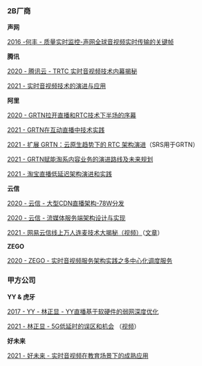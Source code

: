 ### 2B厂商

**声网**

[2016 -何丰 - 质量实时监控-声网全球音视频实时传输的关键帧](https://doc.huodongjia.com/detail-3366.html)

**腾讯**

[2020 - 腾讯云 - TRTC 实时音视频技术内幕揭秘](https://blog.csdn.net/karamos/article/details/109494462)

[2021 -  实时音视频技术的演进与应用](https://www.livevideostack.cn/news/the-evolution-and-application-of-real-time-audio-and-video-technology/)

**阿里**

[2020 - GRTN拉开直播和RTC技术下半场的序幕](https://blog.csdn.net/alitech2017/article/details/109743378)

[2021 - GRTN在互动直播中技术实践](https://developer.aliyun.com/article/784655)

[2021 - 扩展 GRTN：云原生趋势下的 RTC 架构演进](https://segmentfault.com/a/1190000039893553)（SRS用于GRTN）

[2021 - GRTN赋能淘系内容业务的演进路线及未来规划](https://new.qq.com/omn/20210611/20210611A01FUA00.html)

[2021 - 淘宝直播低延迟架构演进和实践](https://www.cnblogs.com/qiniu/p/15117859.html)

**云信**

[2020 - 云信 - 大型CDN直播架构-78W分发](https://www.cnblogs.com/wangyiyunxin/p/13612120.html)

[2020 - 云信 - 流媒体服务端架构设计与实现](https://segmentfault.com/a/1190000023157590)

[2021 - 网易云信线上万人连麦技术大揭秘（视频）](https://mctalk.yunxin.163.com/details-live/14)（[文章](https://xie.infoq.cn/article/b7db5f70bb058c606cb16b22d)）

**ZEGO**

[2020 - ZEGO - 实时音视频服务架构实践之多中心化调度服务](https://new.qq.com/omn/20201231/20201231A02XGD00.html)



### 甲方公司

**YY & 虎牙**

[2017 - YY - 林正显 - YY直播基于软硬件的弱网深度优化](https://doc.huodongjia.com/detail-3418.html)

[2021 - 林正显 - 5G低延时的误区和机会](https://new.qq.com/omn/20210615/20210615A0182200.html) （[视频](https://www.livevideostack.cn/video/5g低延时的误区和机会/)）

**好未来**

[2021 - 好未来 - 实时音视频在教育场景下的成熟应用](https://www.asiaott.net/h/185026)

